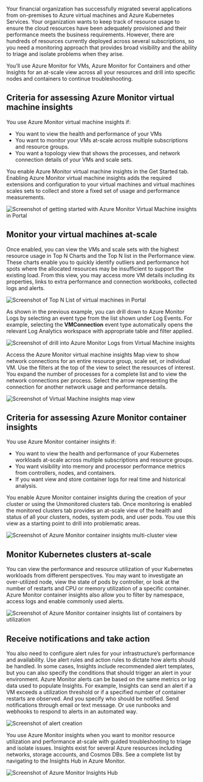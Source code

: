 Your financial organization has successfully migrated several applications from on-premises to Azure virtual machines and Azure Kubernetes Services. Your organization wants to keep track of resource usage to ensure the cloud resources have been adequately provisioned and their performance meets the business requirements. However, there are hundreds of resources currently deployed across several subscriptions, so you need a monitoring approach that provides broad visibility and the ability to triage and isolate problems when they arise.

You’ll use Azure Monitor for VMs, Azure Monitor for Containers and other Insights for an at-scale view across all your resources and drill into specific nodes and containers to continue troubleshooting.

## Criteria for assessing Azure Monitor virtual machine insights

You use Azure Monitor virtual machine insights if:

- You want to view the health and performance of your VMs
- You want to monitor your VMs at-scale across multiple subscriptions and resource groups.
- You want a topology view that shows the processes, and network connection details of your VMs and scale sets.

You enable Azure Monitor virtual machine insights in the Get Started tab. Enabling Azure Monitor virtual machine insights adds the required extensions and configuration to your virtual machines and virtual machines scales sets to collect and store a fixed set of usage and performance measurements.

![Screenshot of getting started with Azure Monitor Virtual Machine insights in Portal](../media/5-vm-get-started.png)

## Monitor your virtual machines at-scale

Once enabled, you can view the VMs and scale sets with the highest resource usage in Top N Charts and the Top N list in the Performance view. These charts enable you to quickly identify outliers and performance hot spots where the allocated resources may be insufficient to support the existing load. From this view, you may access more VM details including its properties, links to extra performance and connection workbooks, collected logs and alerts.

![Screenshot of Top N List of virtual machines in Portal](../media/5-top-virtual-machines.png)

As shown in the previous example, you can drill down to Azure Monitor Logs by selecting an event type from the list shown under Log Events. For example, selecting the **VMConnection** event type automatically opens the relevant Log Analytics workspace with appropriate table and filter applied.

![Screenshot of drill into Azure Monitor Logs from Virtual Machine insights](../media/5-drill-into-logs.png)

Access the Azure Monitor virtual machine insights Map view to show network connections for an entire resource group, scale set, or individual VM. Use the filters at the top of the view to select the resources of interest. You expand the number of processes for a complete list and to view the network connections per process. Select the arrow representing the connection for another network usage and performance details.

![Screenshot of Virtual Machine insights map view](../media/5-vm-map-view.png)

## Criteria for assessing Azure Monitor container insights

You use Azure Monitor container insights if:

- You want to view the health and performance of your Kubernetes workloads at-scale across multiple subscriptions and resource groups.
- You want visibility into memory and processor performance metrics from controllers, nodes, and containers.
- If you want view and store container logs for real time and historical analysis.

You enable Azure Monitor container insights during the creation of your cluster or using the Unmonitored clusters tab. Once monitoring is enabled the monitored clusters tab provides an at-scale view of the health and status of all your clusters, nodes, system pods, and user pods. You use this view as a starting point to drill into problematic areas.

![Screenshot of Azure Monitor container insights multi-cluster view](../media/5-containers-monitored-clusters.png)

## Monitor Kubernetes clusters at-scale

You can view the performance and resource utilization of your Kubernetes workloads from different perspectives. You may want to investigate an over-utilized node, view the state of pods by controller, or look at the number of restarts and CPU or memory utilization of a specific container. Azure Monitor container insights also allow you to filter by namespace, access logs and enable commonly used alerts.

![Screenshot of Azure Monitor container insights list of containers by utilization](../media/5-container-monitor-at-scale.png)

## Receive notifications and take action

You also need to configure alert rules for your infrastructure’s performance and availability. Use alert rules and action rules to dictate how alerts should be handled. In some cases, Insights include recommended alert templates, but you can also specify the conditions that should trigger an alert in your environment. Azure Monitor alerts can be based on the same metrics or log data used to populate Insights. For example, Insights can send an alert if a VM exceeds a utilization threshold or if a specified number of container restarts are observed. And you specify who should be notified. Send notifications through email or text message. Or use runbooks and webhooks to respond to alerts in an automated way.

![Screenshot of alert creation](../media/5-alert-creation.png)

You use Azure Monitor insights when you want to monitor resource utilization and performance at-scale with guided troubleshooting to triage and isolate issues. Insights exist for several Azure resources including networks, storage accounts, and Cosmos DBs. See a complete list by navigating to the Insights Hub in Azure Monitor.

![Screenshot of Azure Monitor Insights Hub](../media/5-insights-hub.png)